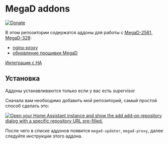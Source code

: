 # MegaD addons
[![Donate](https://img.shields.io/badge/donate-Yandex-red.svg)](https://yoomoney.ru/to/410013955329136)

В этом репозитории содержатся аддоны для работы с [MegaD-2561, MegaD-328](https://www.ab-log.ru/smart-house/ethernet/megad-2561):
- [nginx-proxy](https://github.com/andvikt/mega_addon/blob/master/mega-proxy)
- [обновление прошивки MegaD](https://github.com/andvikt/mega_addon/blob/master/mega-updater)

[Интеграция с HA](https://github.com/andvikt/mega_hacs.git)
## Установка
Аддоны устанавливаются только если у вас есть supervisor

Сначала вам необходимо добавить мой репозиторий, самый простой способ сделать это:

[![Open your Home Assistant instance and show the add add-on repository dialog with a specific repository URL pre-filled.](https://my.home-assistant.io/badges/supervisor_add_addon_repository.svg)](https://my.home-assistant.io/redirect/supervisor_add_addon_repository/?repository_url=https%3A%2F%2Fgithub.com%2Fandvikt%2Fmega_addon.git)

После чего в списке аддонов появится `megad-updater`, `megad-proxy`, далее следуйте инструкции этого аддона.
